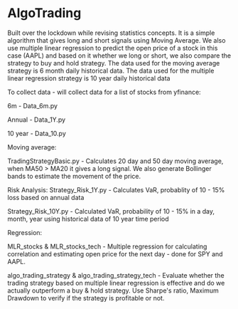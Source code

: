 # AlgoTrading
Built over the lockdown while revising statistics concepts. It is a simple algorithm that gives long and short signals using Moving Average. 
We also use multiple linear regression to predict the open price of a stock in this case (AAPL) and based on it whether we long or short, we also compare the strategy to buy and hold strategy. 
The data used for the moving average strategy is 6 month daily historical data.
The data used for the multiple linear regression strategy is 10 year daily historical data

To collect data - will collect data for a list of stocks from yfinance: 

6m - Data_6m.py 

Annual - Data_1Y.py

10 year - Data_10.py 

Moving average: 

TradingStrategyBasic.py - Calculates 20 day and 50 day moving average, when MA50 > MA20 it gives a long signal. We also generate Bollinger bands to estimate the movement of the price. 

Risk Analysis:
Strategy_Risk_1Y.py - Calculates VaR, probablity of 10 - 15% loss based on annual data 

Strategy_Risk_10Y.py - Calculated VaR, probability of 10 - 15% in a day, month, year using historical data of 10 year time period 

Regression:

MLR_stocks & MLR_stocks_tech - Multiple regression for calculating correlation and estimating open price for the next day - done for SPY and AAPL.

algo_trading_strategy & algo_trading_strategy_tech - Evaluate whether the trading strategy based on multiple linear regression is effective and do we actually outperform a buy & hold strategy. Use Sharpe's ratio, Maximum Drawdown to verify if the strategy is profitable or not. 
